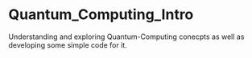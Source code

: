 # Quantum_Computing_Intro
Understanding and exploring Quantum-Computing conecpts as well as developing some simple code for it.
